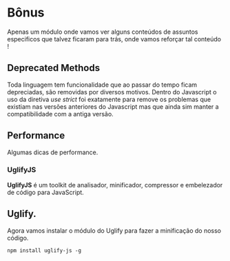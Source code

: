 # Bônus

Apenas um módulo onde vamos ver alguns conteúdos de assuntos especificos que talvez ficaram para trás, onde vamos reforçar tal conteúdo !

## Deprecated Methods

Toda linguagem tem funcionalidade que ao passar do tempo ficam depreciadas, são removidas por diversos motivos. Dentro do Javascript o uso da diretiva _use strict_ foi exatamente para remove os problemas que existiam nas versões anteriores do Javascript mas que ainda sim manter a compatibilidade com a antiga versão.

## Performance

Algumas dicas de performance.

### UglifyJS

**UglifyJS** é um toolkit de analisador, minificador, compressor e embelezador de código para JavaScript.

## Uglify.

Agora vamos instalar o módulo do Uglify para fazer a minificação do nosso código.

```
npm install uglify-js -g
```
